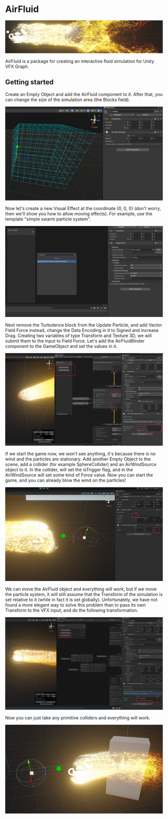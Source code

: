 # AirFluid

![Preview](Images/Preview.png)

AirFluid is a package for creating an interactive fluid simulation for Unity VFX Graph.

## Getting started


Create an Empty Object and add the AirFluid component to it. After that, you can change the size of the simulation area (the Blocks field).

![Preview](Images/Step-1.png)

Now let's create a new Visual Effect at the coordinate (0, 0, 0) (don't worry, then we'll show you how to allow moving effects). For example, use the template "simple swarm particle system".

![Preview](Images/Step-2.png)

Next remove the Turbulence block from the Update Particle, and add Vector Field Force instead, change the Data Encoding in it to Signed and increase Drag. Creating two variables of type Transform and Texture 3D, we will submit them to the input to Field Force. Let's add the AirFluidBinder component to the GameObject and set the values in it.

![Preview](Images/Step-3.png)

If we start the game now, we won't see anything, it's because there is no wind and the particles are stationary. Add another Empty Object to the scene, add a collider (for example SphereCollider) and an AirWindSource object to it. In the collider, will set the isTrigger flag, and in the AirWindSource will set some kind of Force value. Now you can start the game, and you can already blow the wind on the particles!

![Preview](Images/Step-4.png)

We can move the AirFluid object and everything will work, but if we move the particle system, it will still assume that the Transform of the simulation is set relative to it (while in fact it is set globally). Unfortunately, we have not found a more elegant way to solve this problem than to pass its own Transform to the VFX input, and do the following transformation.

![Preview](Images/Step-5.png)

Now you can just take any primitive colliders and everything will work.

![Preview](Images/Step-6.png)
